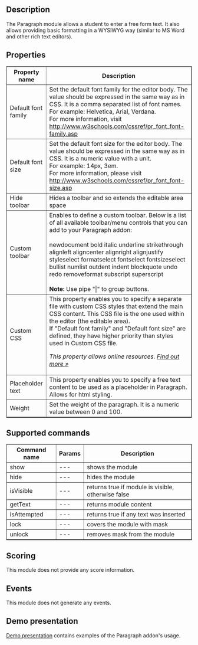 ## Description

The Paragraph module allows a student to enter a free form text. It also allows providing basic formatting in a WYSIWYG way (similar to MS Word and other rich text editors).

## Properties

<table border="1">
    <tr>
      <th>Property name</th>
      <th>Description</th>
    </tr>
    <tr>
      <td>Default font family</td>
      <td>Set the default font family for the editor body. The value should be expressed in the same way as in CSS. It is a comma separated list of font names. <br/>For example: Helvetica, Arial, Verdana. <br/>For more information, visit <a href="http://www.w3schools.com/cssref/pr_font_font-family.asp">http://www.w3schools.com/cssref/pr_font_font-family.asp</a></td>
    </tr>
    <tr>
      <td>Default font size</td>
      <td>Set the default font size for the editor body. The value should be expressed in the same way as in CSS. It is a numeric value with a unit. <br/>For example: 14px, 3em.<br/>For more information, please visit <a href="http://www.w3schools.com/cssref/pr_font_font-size.asp">http://www.w3schools.com/cssref/pr_font_font-size.asp</a></td>
    </tr>
    <tr>
      <td>Hide toolbar</td>
      <td>Hides a toolbar and so extends the editable area space</td>
    </tr>
<tr>
      <td>Custom toolbar</td>
      <td>Enables to define a custom toolbar. Below is a list of all available toolbar/menu controls that you can add to your Paragraph addon:<br><br>
newdocument bold italic underline strikethrough alignleft aligncenter alignright alignjustify styleselect formatselect fontselect fontsizeselect bullist numlist outdent indent blockquote undo redo removeformat subscript superscript<br><br>
<strong>Note:</strong> Use pipe "|" to group buttons.
</td>
    </tr>
    <tr>
      <td>Custom CSS</td>
      <td>This property enables you to specify a separate file with custom CSS styles that extend the main CSS content. This CSS file is the one used within the editor (the editable area).<br /> If "Default font family" and "Default font size" are defined, they have higher priority than styles used in Custom CSS file.
<p><em>This property allows online resources. <a href="/doc/page/Online-resources">Find out more »</a></em></p>
</td>
    </tr>
    <tr>
      <td>Placeholder text</td>
      <td>This property enables you to specify a free text content to be used as a placeholder in Paragraph. Allows for html styling.
    </td>
    </tr>
    <tr>
      <td>Weight</td>
      <td>Set the weight of the paragraph. It is a numeric value between 0 and 100.</td>
    </tr>
</table>

## Supported commands

<table border='1'>
    <tr>
        <th>Command name</th>
        <th>Params</th> 
        <th>Description</th> 
    </tr>
    <tr>
        <td>show</td>
        <td>---</td>
        <td>shows the module</td> 
    </tr>
    <tr>
        <td>hide</td>
        <td>---</td>
        <td>hides the module</td> 
    </tr>
    <tr>
        <td>isVisible</td>
        <td>---</td>
        <td>returns true if module is visible, otherwise false</td> 
    </tr>
    <tr>
        <td>getText</td>
        <td>---</td>
        <td>returns module content</td> 
    </tr>
    <tr>
        <td>isAttempted</td>
        <td>---</td>
        <td>returns true if any text was inserted</td> 
    </tr>
    <tr>
        <td>lock</td>
        <td>---</td>
        <td>covers the module with mask</td> 
    </tr>
    <tr>
        <td>unlock</td>
        <td>---</td>
        <td>removes mask from the module</td> 
    </tr>
</table>

## Scoring

This module does not provide any score information.

## Events

This module does not generate any events.     

## Demo presentation
[Demo presentation](/embed/5136219777269760 "Demo presentation") contains examples of the Paragraph addon's usage.                